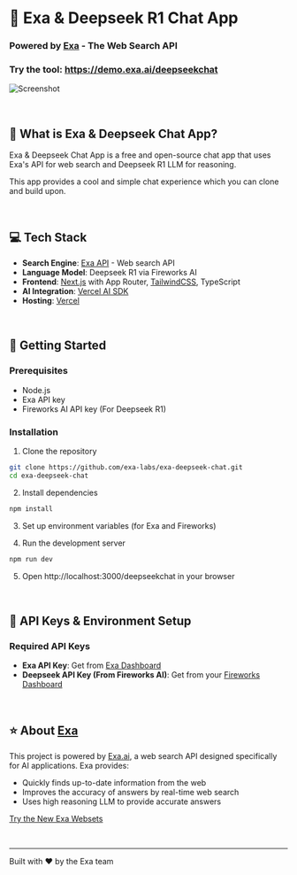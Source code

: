 # 💬 Exa & Deepseek R1 Chat App
### Powered by [Exa](https://exa.ai) - The Web Search API

### Try the tool: https://demo.exa.ai/deepseekchat

![Screenshot](https://exa-deepseek-chat.vercel.app/opengraph-image.jpg)

<br>

## 🎯 What is Exa & Deepseek Chat App?

Exa & Deepseek Chat App is a free and open-source chat app that uses Exa's API for web search and Deepseek R1 LLM for reasoning.

This app provides a cool and simple chat experience which you can clone and build upon.

<br>

## 💻 Tech Stack
- **Search Engine**: [Exa API](https://exa.ai) - Web search API
- **Language Model**: Deepseek R1 via Fireworks AI
- **Frontend**: [Next.js](https://nextjs.org/docs) with App Router, [TailwindCSS](https://tailwindcss.com), TypeScript
- **AI Integration**: [Vercel AI SDK](https://sdk.vercel.ai/docs/ai-sdk-core)
- **Hosting**: [Vercel](https://vercel.com/)

<br>

## 🚀 Getting Started

### Prerequisites
- Node.js
- Exa API key
- Fireworks AI API key (For Deepseek R1)

### Installation

1. Clone the repository
```bash
git clone https://github.com/exa-labs/exa-deepseek-chat.git
cd exa-deepseek-chat
```

2. Install dependencies
```bash
npm install
```

3. Set up environment variables (for Exa and Fireworks)

4. Run the development server
```bash
npm run dev
```

5. Open http://localhost:3000/deepseekchat in your browser

<br>

## 🔑 API Keys & Environment Setup

### Required API Keys
* **Exa API Key**: Get from [Exa Dashboard](https://dashboard.exa.ai/api-keys)
* **Deepseek API Key (From Fireworks AI)**: Get from your [Fireworks Dashboard](https://app.fireworks.ai/api-keys)

<br>

## ⭐ About [Exa](https://exa.ai)

This project is powered by [Exa.ai](https://exa.ai), a web search API designed specifically for AI applications. Exa provides:

* Quickly finds up-to-date information from the web
* Improves the accuracy of answers by real-time web search
* Uses high reasoning LLM to provide accurate answers

[Try the New Exa Websets](https://exa.ai/websets)

<br>

---

Built with ❤️ by the Exa team
